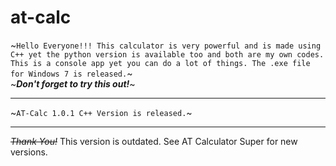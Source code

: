 # at-calc
~`Hello Everyone!!! This calculator is very powerful and is made using C++ yet the python version is available too and both are my own codes. This is a console app yet you can do a lot of things. The .exe file for Windows 7 is released.`~  
~**_Don't forget to try this out!_**~  
<hr>
  
~`AT-Calc 1.0.1 C++ Version is released.`~
<hr>
<del><em>Thank You!</em></del>
This version is outdated. See AT Calculator Super for new versions.
